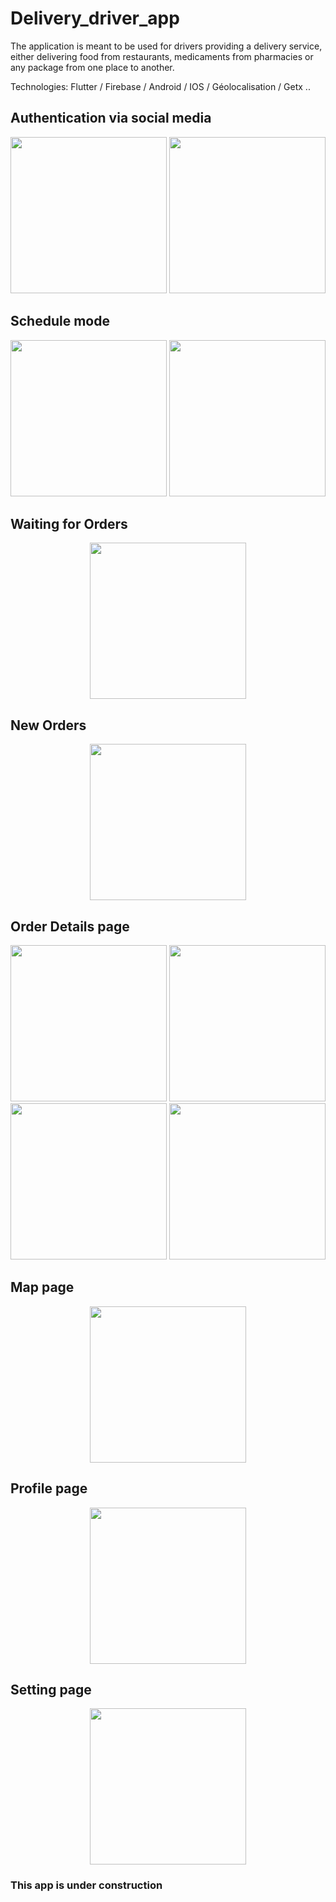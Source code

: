 # Delivery_driver_app

The application is meant to be used for drivers providing a delivery service, either delivering food from restaurants, medicaments from pharmacies or any package from one place to another. 


Technologies: Flutter / Firebase / Android / IOS / Géolocalisation / Getx ..



##	Authentication via social media

<p align="center">
<img src="https://user-images.githubusercontent.com/64175026/219414708-dd3e6d03-d6a7-4d12-93f4-fba822c57a3e.jpg"  width="250"  >
<img src="https://user-images.githubusercontent.com/64175026/219414718-7b92015b-edaa-4f73-b534-26cca6b4aafd.jpg"  width="250"  >
</p>


##	Schedule mode

<p align="center">
<img src="https://user-images.githubusercontent.com/64175026/219406098-f5fc0112-3a54-4064-9630-311595758112.jpg"  width="250"  >
<img src="https://user-images.githubusercontent.com/64175026/219406129-2046322e-1b03-4642-9006-471bd4a6f706.jpg"  width="250"  >
</p>



## Waiting for Orders

<p align="center">

<img src="https://user-images.githubusercontent.com/64175026/219410461-1400e07d-89ee-46d6-baac-88c847b3e4ea.jpg"  width="250"  >
</p>



## New Orders
<p align="center">

<img src="https://user-images.githubusercontent.com/64175026/219412083-e083dfc4-3462-4416-bbb2-f337039f8bcf.jpg"  width="250"  >
</p>


## Order  Details page

<p align="center">
<img src="https://user-images.githubusercontent.com/64175026/219412468-964cac34-60e0-4d43-ae17-cc50622e4fa7.jpg"  width="250"  >
<img src="https://user-images.githubusercontent.com/64175026/219412488-d32a9df8-929b-439c-9822-1237f642e47a.jpg"  width="250"  >
<img src="https://user-images.githubusercontent.com/64175026/219412507-8c78e069-e3e7-446a-b4e2-7b1355c16b75.jpg"  width="250"  >
<img src="https://user-images.githubusercontent.com/64175026/219410855-5dd3b80f-dae6-4987-9572-5927fdb6db81.jpg"  width="250"  >

</p>



## Map page

<p align="center">
<img src="https://user-images.githubusercontent.com/64175026/219413399-7ddcea96-9688-40c4-aa5b-91fdd0069285.jpg"  width="250"  >
</p>



## Profile page

<p align="center">
<img src="https://user-images.githubusercontent.com/64175026/219411576-17c0f8e5-8d7a-4465-a6c8-3f7c9955a265.jpg"  width="250"  >
</p>




## Setting page

<p align="center">
<img src="https://user-images.githubusercontent.com/64175026/219409572-8269a630-abf9-430c-b6a0-b87f7708861a.jpg"  width="250"  >
</p>


###  This app is under construction
